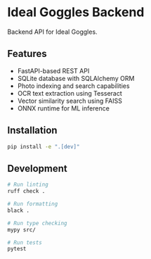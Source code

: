 # Ideal Goggles Backend

Backend API for Ideal Goggles.

## Features

- FastAPI-based REST API
- SQLite database with SQLAlchemy ORM
- Photo indexing and search capabilities
- OCR text extraction using Tesseract
- Vector similarity search using FAISS
- ONNX runtime for ML inference

## Installation

```bash
pip install -e ".[dev]"
```

## Development

```bash
# Run linting
ruff check .

# Run formatting
black .

# Run type checking
mypy src/

# Run tests
pytest
```
